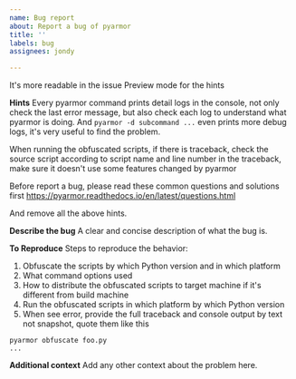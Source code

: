 ```yaml
---
name: Bug report
about: Report a bug of pyarmor
title: ''
labels: bug
assignees: jondy

---
```


It's more readable in the issue Preview mode for the hints

**Hints**
Every pyarmor command prints detail logs in the console, not only check the last error message, but also check each log to understand what pyarmor is doing. And `pyarmor -d subcommand ...` even prints more debug logs, it's very useful to find the problem.

When running the obfuscated scripts, if there is traceback, check the source script according to script name and line number in the traceback, make sure it doesn't use some features changed by pyarmor 

Before report a bug, please read these common questions and solutions first
https://pyarmor.readthedocs.io/en/latest/questions.html

And remove all the above hints.

**Describe the bug**
A clear and concise description of what the bug is.

**To Reproduce**
Steps to reproduce the behavior:
1. Obfuscate the scripts by which Python version and in which platform
2. What command options used
3. How to distribute the obfuscated scripts to target machine if it's different from build machine
4. Run the obfuscated scripts in which platform by which Python version
5. When see error, provide the full traceback and console output by text not snapshot, quote them like this

```
pyarmor obfuscate foo.py
... 
```

**Additional context**
Add any other context about the problem here.
